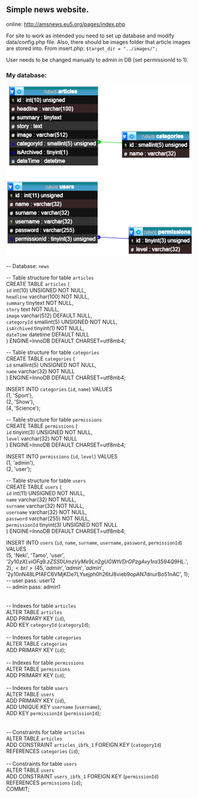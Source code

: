 ## Simple news website.
online: http://amsnews.eu5.org/pages/index.php <br/>

For site to work as intended you need to set up database and modify data/config.php file.
Also, there should be images folder that article images are stored into. From insert.php: `$target_dir = "../images/";`

User needs to be changed manually to admin in DB (set permissionId to 1).


### My database:<br/>
![DB schema](https://github.com/josko-heh/news/blob/master/db_schema.png?raw=true)<br/>
<br/>
-- Database: `news`

-- Table structure for table `articles`<br/>
CREATE TABLE `articles` (<br/>
  `id` int(10) UNSIGNED NOT NULL,<br/>
  `headline` varchar(100) NOT NULL,<br/>
  `summary` tinytext NOT NULL,<br/>
  `story` text NOT NULL,<br/>
  `image` varchar(512) DEFAULT NULL,<br/>
  `categoryId` smallint(5) UNSIGNED NOT NULL,<br/>
  `isArchived` tinyint(1) NOT NULL,<br/>
  `dateTime` datetime DEFAULT NULL<br/>
) ENGINE=InnoDB DEFAULT CHARSET=utf8mb4;<br/>


-- Table structure for table `categories`<br/>
CREATE TABLE `categories` (<br/>
  `id` smallint(5) UNSIGNED NOT NULL,<br/>
  `name` varchar(32) NOT NULL<br/>
) ENGINE=InnoDB DEFAULT CHARSET=utf8mb4;<br/>

INSERT INTO `categories` (`id`, `name`) VALUES<br/>
(1, 'Sport'),<br/>
(2, 'Show'),<br/>
(4, 'Science');<br/>


-- Table structure for table `permissions`<br/>
CREATE TABLE `permissions` (<br/>
  `id` tinyint(3) UNSIGNED NOT NULL,<br/>
  `level` varchar(32) NOT NULL<br/>
) ENGINE=InnoDB DEFAULT CHARSET=utf8mb4;<br/>

INSERT INTO `permissions` (`id`, `level`) VALUES<br/>
(1, 'admin'),<br/>
(2, 'user');<br/>


-- Table structure for table `users`<br/>
CREATE TABLE `users` (<br/>
  `id` int(11) UNSIGNED NOT NULL,<br/>
  `name` varchar(32) NOT NULL,<br/>
  `surname` varchar(32) NOT NULL,<br/>
  `username` varchar(32) NOT NULL,<br/>
  `password` varchar(255) NOT NULL,<br/>
  `permissionId` tinyint(3) UNSIGNED NOT NULL<br/>
) ENGINE=InnoDB DEFAULT CHARSET=utf8mb4;<br/>

INSERT INTO `users` (`id`, `name`, `surname`, `username`, `password`, `permissionId`) VALUES<br/>
(5, 'Neki', 'Tamo', 'user', '$2y$10$zXLviOFq9.zZSS0UmzVyMe9Ln2gUGWtVDrOPzgAvy1ra3594Q9HL.', 2),<br/>
(45, 'admin', 'admin', 'admin', '$2y$10$nN48LPfAFC6VMjKDe7LYsejph0h26tJ8vieb9opAN7dnurBo51nAC', 1);<br/>
-- user pass: user12<br/>
-- admin pass: admin1<br/>
<br/>
<br/>
-- Indexes for table `articles`<br/>
ALTER TABLE `articles`<br/>
  ADD PRIMARY KEY (`id`),<br/>
  ADD KEY `categoryId` (`categoryId`);<br/>
<br/>
-- Indexes for table `categories`<br/>
ALTER TABLE `categories`<br/>
  ADD PRIMARY KEY (`id`);<br/>
<br/>
-- Indexes for table `permissions`<br/>
ALTER TABLE `permissions`<br/>
  ADD PRIMARY KEY (`id`);<br/>
<br/>
-- Indexes for table `users`<br/>
ALTER TABLE `users`<br/>
  ADD PRIMARY KEY (`id`),<br/>
  ADD UNIQUE KEY `username` (`username`),<br/>
  ADD KEY `permissionId` (`permissionId`);<br/>
<br/>
<br/>
-- Constraints for table `articles`<br/>
ALTER TABLE `articles`<br/>
  ADD CONSTRAINT `articles_ibfk_1` FOREIGN KEY (`categoryId`) REFERENCES `categories` (`id`);<br/>
<br/>
-- Constraints for table `users`<br/>
ALTER TABLE `users`<br/>
  ADD CONSTRAINT `users_ibfk_1` FOREIGN KEY (`permissionId`) REFERENCES `permissions` (`id`);<br/>
COMMIT;<br/>
